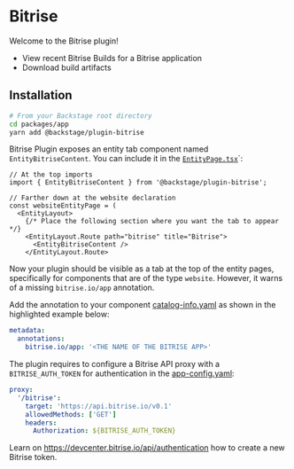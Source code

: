 # Bitrise

Welcome to the Bitrise plugin!

- View recent Bitrise Builds for a Bitrise application
- Download build artifacts

## Installation

```sh
# From your Backstage root directory
cd packages/app
yarn add @backstage/plugin-bitrise
```

Bitrise Plugin exposes an entity tab component named `EntityBitriseContent`. You can include it in the
[`EntityPage.tsx`](https://github.com/backstage/backstage/blob/master/packages/app/src/components/catalog/EntityPage.tsx)`:

```tsx
// At the top imports
import { EntityBitriseContent } from '@backstage/plugin-bitrise';

// Farther down at the website declaration
const websiteEntityPage = (
  <EntityLayout>
    {/* Place the following section where you want the tab to appear */}
    <EntityLayout.Route path="bitrise" title="Bitrise">
      <EntityBitriseContent />
    </EntityLayout.Route>
```

Now your plugin should be visible as a tab at the top of the entity pages,
specifically for components that are of the type `website`.
However, it warns of a missing `bitrise.io/app` annotation.

Add the annotation to your component [catalog-info.yaml](https://github.com/backstage/backstage/blob/master/catalog-info.yaml) as shown in the highlighted example below:

```yaml
metadata:
  annotations:
    bitrise.io/app: '<THE NAME OF THE BITRISE APP>'
```

The plugin requires to configure a Bitrise API proxy with a `BITRISE_AUTH_TOKEN` for authentication in the [app-config.yaml](https://github.com/backstage/backstage/blob/master/app-config.yaml):

```yaml
proxy:
  '/bitrise':
    target: 'https://api.bitrise.io/v0.1'
    allowedMethods: ['GET']
    headers:
      Authorization: ${BITRISE_AUTH_TOKEN}
```

Learn on https://devcenter.bitrise.io/api/authentication how to create a new Bitrise token.
